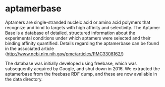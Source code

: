 # aptamerbase

Aptamers are single-stranded nucleic acid or amino acid polymers that recognize and bind to targets with high affinity and selectivity. The Aptamer Base is a database of detailed, structured information about the experimental conditions under which aptamers were selected and their binding affinity quantified. Details regarding the aptamerbase can be found in the associated article (http://www.ncbi.nlm.nih.gov/pmc/articles/PMC3308162/)

The database was initially developed using freebase, which was subsequently acquired by Google, and shut down in 2016. We extracted the aptamerbase from the freebase RDF dump, and these are now available in the data directory.
